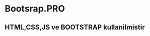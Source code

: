 # Bootsrap.PRO

<h2>HTML,CSS,JS ve BOOTSTRAP kullanilmistir</h2>

<img src="resim/Media_240212_133925.gif" alt="">
